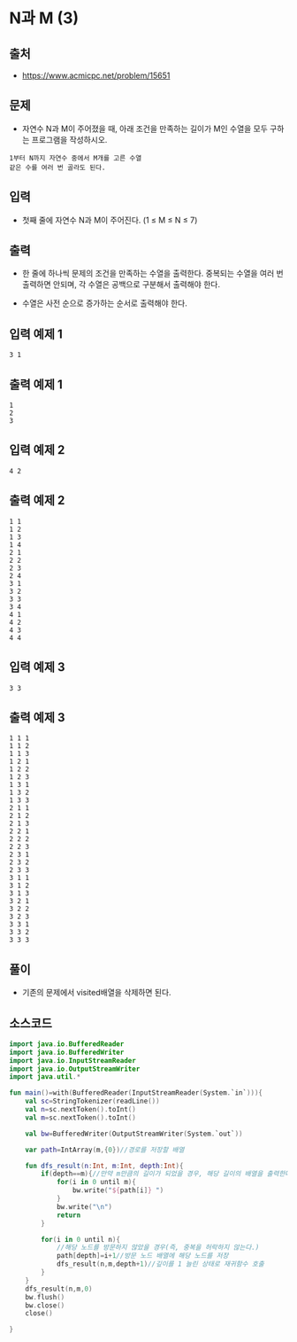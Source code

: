 # N과 M (3)

## 출처

* https://www.acmicpc.net/problem/15651

## 문제

* 자연수 N과 M이 주어졌을 때, 아래 조건을 만족하는 길이가 M인 수열을 모두 구하는 프로그램을 작성하시오.

```
1부터 N까지 자연수 중에서 M개를 고른 수열
같은 수를 여러 번 골라도 된다.
```

## 입력

* 첫째 줄에 자연수 N과 M이 주어진다. (1 ≤ M ≤ N ≤ 7)

## 출력

* 한 줄에 하나씩 문제의 조건을 만족하는 수열을 출력한다. 중복되는 수열을 여러 번 출력하면 안되며, 각 수열은 공백으로 구분해서 출력해야 한다.

* 수열은 사전 순으로 증가하는 순서로 출력해야 한다.

## 입력 예제 1

```3 1```

## 출력 예제 1

```
1
2
3
```

## 입력 예제 2

```4 2```

## 출력 예제 2

```
1 1
1 2
1 3
1 4
2 1
2 2
2 3
2 4
3 1
3 2
3 3
3 4
4 1
4 2
4 3
4 4
```

## 입력 예제 3

```3 3```

## 출력 예제 3

```
1 1 1
1 1 2
1 1 3
1 2 1
1 2 2
1 2 3
1 3 1
1 3 2
1 3 3
2 1 1
2 1 2
2 1 3
2 2 1
2 2 2
2 2 3
2 3 1
2 3 2
2 3 3
3 1 1
3 1 2
3 1 3
3 2 1
3 2 2
3 2 3
3 3 1
3 3 2
3 3 3
```

## 풀이

* 기존의 문제에서 visited배열을 삭제하면 된다.

## 소스코드

```kotlin
import java.io.BufferedReader
import java.io.BufferedWriter
import java.io.InputStreamReader
import java.io.OutputStreamWriter
import java.util.*

fun main()=with(BufferedReader(InputStreamReader(System.`in`))){
    val sc=StringTokenizer(readLine())
    val n=sc.nextToken().toInt()
    val m=sc.nextToken().toInt()

    val bw=BufferedWriter(OutputStreamWriter(System.`out`))

    var path=IntArray(m,{0})//경로를 저장할 배열

    fun dfs_result(n:Int, m:Int, depth:Int){
        if(depth==m){//만약 m만큼의 길이가 되었을 경우, 해당 길이의 배열을 출력한다.
            for(i in 0 until m){
                bw.write("${path[i]} ")
            }
            bw.write("\n")
            return
        }

        for(i in 0 until n){
            //해당 노드를 방문하지 않았을 경우(즉, 중복을 허락하지 않는다.)
            path[depth]=i+1//방문 노드 배열에 해당 노드를 저장
            dfs_result(n,m,depth+1)//깊이를 1 늘린 상태로 재귀함수 호출
        }
    }
    dfs_result(n,m,0)
    bw.flush()
    bw.close()
    close()

}
```
